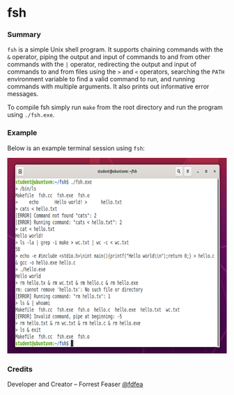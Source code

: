 # **fsh**

### **Summary**

`fsh` is a simple Unix shell program. It supports chaining commands with the `&` operator, piping the output and input of commands to and from other commands with the `|` operator, redirecting the output and input of commands to and from files using the `>` and `<` operators, searching the `PATH` environment variable to find a valid command to run, and running commands with multiple arguments. It also prints out informative error messages. 

To compile fsh simply run `make` from the root directory and run the program using `./fsh.exe`. 

### **Example**

Below is an example terminal session using `fsh`:

<img src="images/fsh-example.PNG" height="450">

### **Credits**

Developer and Creator – Forrest Feaser [@fdfea](https://github.com/fdfea)
